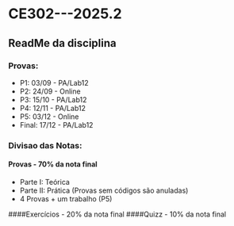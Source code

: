# CE302---2025.2

## ReadMe da disciplina
### Provas:

- P1: 03/09 - PA/Lab12
- P2: 24/09 - Online
- P3: 15/10 - PA/Lab12
- P4: 12/11 - PA/Lab12
- P5: 03/12 - Online
- Final: 17/12 - PA/Lab12

### Divisao das Notas:

#### Provas - 70% da nota final

- Parte I: Teórica
- Parte II: Prática (Provas sem códigos são anuladas)
- 4 Provas + um trabalho (P5)

####Exercícios - 20% da nota final
####Quizz - 10% da nota final